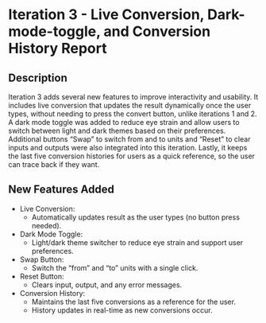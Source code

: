 # Iteration 3 - Live Conversion, Dark-mode-toggle, and Conversion History Report

## Description
Iteration 3 adds several new features to improve interactivity and usability. It includes live conversion that updates the result dynamically once the user types, without needing to press the convert button, unlike iterations 1 and 2. A dark mode toggle was added to reduce eye strain and allow users to switch between light and dark themes based on their preferences. Additional buttons “Swap” to switch from and to units and “Reset” to clear inputs and outputs were also integrated into this iteration. Lastly, it keeps the last five conversion histories for users as a quick reference, so the user can trace back if they want. 

## New Features Added 
- Live Conversion: 
    - Automatically updates result as the user types (no button press needed). 
- Dark Mode Toggle: 
    - Light/dark theme switcher to reduce eye strain and support user preferences. 
- Swap Button: 
    - Switch the “from” and “to” units with a single click. 
- Reset Button: 
    - Clears input, output, and any error messages. 
- Conversion History: 
    - Maintains the last five conversions as a reference for the user. 
    - History updates in real-time as new conversions occur. 
